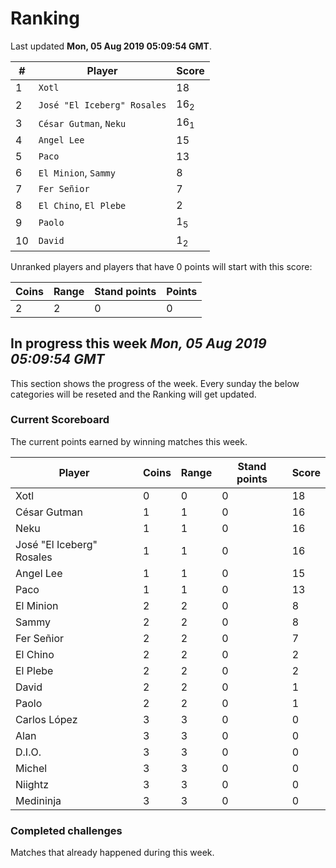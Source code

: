 # Ranking

Last updated **Mon, 05 Aug 2019 05:09:54 GMT**.

|#|Player|Score|
|-|------|-----|
|1|`Xotl`|18|
|2|`José "El Iceberg" Rosales`|16<sub>2</sub>|
|3|`César Gutman`, `Neku`|16<sub>1</sub>|
|4|`Angel Lee`|15|
|5|`Paco`|13|
|6|`El Minion`, `Sammy`|8|
|7|`Fer Señior`|7|
|8|`El Chino`, `El Plebe`|2|
|9|`Paolo`|1<sub>5</sub>|
|10|`David`|1<sub>2</sub>|

Unranked players and players that have 0 points will start with this score:

|Coins|Range|Stand points|Points|
|-----|-----|------------|------|
|2|2|0|0|

## In progress this week *Mon, 05 Aug 2019 05:09:54 GMT*
This section shows the progress of the week. Every sunday the below categories will be reseted and the Ranking will get updated.

### Current Scoreboard
The current points earned by winning matches this week.

|Player|Coins|Range|Stand points|Score|
|------|-----|-----|------------|-----|
|Xotl|0|0|0|18|
|César Gutman|1|1|0|16|
|Neku|1|1|0|16|
|José "El Iceberg" Rosales|1|1|0|16|
|Angel Lee|1|1|0|15|
|Paco|1|1|0|13|
|El Minion|2|2|0|8|
|Sammy|2|2|0|8|
|Fer Señior|2|2|0|7|
|El Chino|2|2|0|2|
|El Plebe|2|2|0|2|
|David|2|2|0|1|
|Paolo|2|2|0|1|
|Carlos López|3|3|0|0|
|Alan|3|3|0|0|
|D.I.O.|3|3|0|0|
|Michel|3|3|0|0|
|Niightz|3|3|0|0|
|Medininja|3|3|0|0|

### Completed challenges
Matches that already happened during this week.


